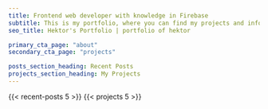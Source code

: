 ```yaml
---
title: Frontend web developer with knowledge in Firebase
subtitle: This is my portfolio, where you can find my projects and info
seo_title: Hektor's Portfolio | portfolio of hektor

primary_cta_page: "about"
secondary_cta_page: "projects"

posts_section_heading: Recent Posts
projects_section_heading: My Projects
---
```


{{< recent-posts 5 >}}
{{< projects 5 >}}
